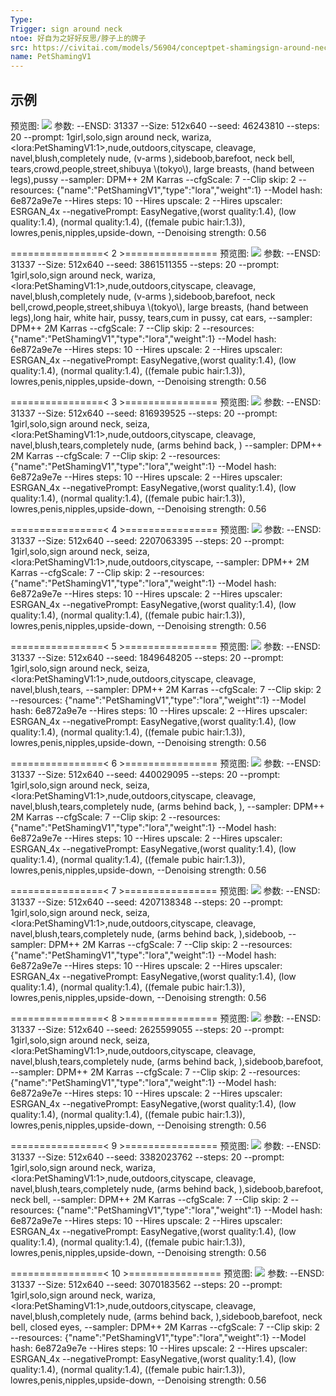 ```yaml
---
Type: 
Trigger: sign around neck
ntoe: 好自为之好好反思/脖子上的牌子
src: https://civitai.com/models/56904/conceptpet-shamingsign-around-neck
name: PetShamingV1
---
```

## 示例
预览图: 
![](https://image.civitai.com/xG1nkqKTMzGDvpLrqFT7WA/e7a31183-6333-4caf-91e7-e400d15b3c0b/width=450/672609.jpeg)
参数: 
--ENSD: 31337
--Size: 512x640
--seed: 46243810
--steps: 20
--prompt: 1girl,solo,sign around neck, wariza, \<lora:PetShamingV1:1\>,nude,outdoors,cityscape, cleavage, navel,blush,completely nude, (v-arms ),sideboob,barefoot, neck bell, tears,crowd,people,street,shibuya \\(tokyo\\), large breasts, (hand between legs),pussy
--sampler: DPM++ 2M Karras
--cfgScale: 7
--Clip skip: 2
--resources: {"name":"PetShamingV1","type":"lora","weight":1}
--Model hash: 6e872a9e7e
--Hires steps: 10
--Hires upscale: 2
--Hires upscaler: ESRGAN_4x
--negativePrompt: EasyNegative,(worst quality:1.4), (low quality:1.4), (normal quality:1.4), ((female pubic hair:1.3)), lowres,penis,nipples,upside-down,
--Denoising strength: 0.56

================\< 2 \>================
预览图: 
![](https://image.civitai.com/xG1nkqKTMzGDvpLrqFT7WA/fae9a7eb-ee79-4d7b-a49d-a2a12f5c85b4/width=450/672684.jpeg)
参数: 
--ENSD: 31337
--Size: 512x640
--seed: 3861511355
--steps: 20
--prompt: 1girl,solo,sign around neck, wariza, \<lora:PetShamingV1:1\>,nude,outdoors,cityscape, cleavage, navel,blush,completely nude, (v-arms ),sideboob,barefoot, neck bell,crowd,people,street,shibuya \\(tokyo\\), large breasts, (hand between legs),long hair, white hair, pussy, tears,cum in pussy, cat ears,
--sampler: DPM++ 2M Karras
--cfgScale: 7
--Clip skip: 2
--resources: {"name":"PetShamingV1","type":"lora","weight":1}
--Model hash: 6e872a9e7e
--Hires steps: 10
--Hires upscale: 2
--Hires upscaler: ESRGAN_4x
--negativePrompt: EasyNegative,(worst quality:1.4), (low quality:1.4), (normal quality:1.4), ((female pubic hair:1.3)), lowres,penis,nipples,upside-down,
--Denoising strength: 0.56

================\< 3 \>================
预览图: 
![](https://image.civitai.com/xG1nkqKTMzGDvpLrqFT7WA/54f73360-4c51-413d-ac47-ce7293733b55/width=450/672584.jpeg)
参数: 
--ENSD: 31337
--Size: 512x640
--seed: 816939525
--steps: 20
--prompt: 1girl,solo,sign around neck, seiza, \<lora:PetShamingV1:1\>,nude,outdoors,cityscape, cleavage, navel,blush,tears,completely nude, (arms behind back, )
--sampler: DPM++ 2M Karras
--cfgScale: 7
--Clip skip: 2
--resources: {"name":"PetShamingV1","type":"lora","weight":1}
--Model hash: 6e872a9e7e
--Hires steps: 10
--Hires upscale: 2
--Hires upscaler: ESRGAN_4x
--negativePrompt: EasyNegative,(worst quality:1.4), (low quality:1.4), (normal quality:1.4), ((female pubic hair:1.3)), lowres,penis,nipples,upside-down,
--Denoising strength: 0.56

================\< 4 \>================
预览图: 
![](https://image.civitai.com/xG1nkqKTMzGDvpLrqFT7WA/e467d7da-78c7-4957-81a5-c9a345a6ccfd/width=450/672586.jpeg)
参数: 
--ENSD: 31337
--Size: 512x640
--seed: 2207063395
--steps: 20
--prompt: 1girl,solo,sign around neck, seiza, \<lora:PetShamingV1:1\>,nude,outdoors,cityscape,
--sampler: DPM++ 2M Karras
--cfgScale: 7
--Clip skip: 2
--resources: {"name":"PetShamingV1","type":"lora","weight":1}
--Model hash: 6e872a9e7e
--Hires steps: 10
--Hires upscale: 2
--Hires upscaler: ESRGAN_4x
--negativePrompt: EasyNegative,(worst quality:1.4), (low quality:1.4), (normal quality:1.4), ((female pubic hair:1.3)), lowres,penis,nipples,upside-down,
--Denoising strength: 0.56

================\< 5 \>================
预览图: 
![](https://image.civitai.com/xG1nkqKTMzGDvpLrqFT7WA/2e868d9a-fc47-4e97-a87d-47185755429b/width=450/672585.jpeg)
参数: 
--ENSD: 31337
--Size: 512x640
--seed: 1849648205
--steps: 20
--prompt: 1girl,solo,sign around neck, seiza, \<lora:PetShamingV1:1\>,nude,outdoors,cityscape, cleavage, navel,blush,tears,
--sampler: DPM++ 2M Karras
--cfgScale: 7
--Clip skip: 2
--resources: {"name":"PetShamingV1","type":"lora","weight":1}
--Model hash: 6e872a9e7e
--Hires steps: 10
--Hires upscale: 2
--Hires upscaler: ESRGAN_4x
--negativePrompt: EasyNegative,(worst quality:1.4), (low quality:1.4), (normal quality:1.4), ((female pubic hair:1.3)), lowres,penis,nipples,upside-down,
--Denoising strength: 0.56

================\< 6 \>================
预览图: 
![](https://image.civitai.com/xG1nkqKTMzGDvpLrqFT7WA/0b8f73d8-7a51-4afb-8d1f-88d9dfee5edb/width=450/672590.jpeg)
参数: 
--ENSD: 31337
--Size: 512x640
--seed: 440029095
--steps: 20
--prompt: 1girl,solo,sign around neck, seiza, \<lora:PetShamingV1:1\>,nude,outdoors,cityscape, cleavage, navel,blush,tears,completely nude, (arms behind back, ),
--sampler: DPM++ 2M Karras
--cfgScale: 7
--Clip skip: 2
--resources: {"name":"PetShamingV1","type":"lora","weight":1}
--Model hash: 6e872a9e7e
--Hires steps: 10
--Hires upscale: 2
--Hires upscaler: ESRGAN_4x
--negativePrompt: EasyNegative,(worst quality:1.4), (low quality:1.4), (normal quality:1.4), ((female pubic hair:1.3)), lowres,penis,nipples,upside-down,
--Denoising strength: 0.56

================\< 7 \>================
预览图: 
![](https://image.civitai.com/xG1nkqKTMzGDvpLrqFT7WA/dcbe3547-8227-4ac6-b4da-b636c81a5c36/width=450/672589.jpeg)
参数: 
--ENSD: 31337
--Size: 512x640
--seed: 4207138348
--steps: 20
--prompt: 1girl,solo,sign around neck, seiza, \<lora:PetShamingV1:1\>,nude,outdoors,cityscape, cleavage, navel,blush,tears,completely nude, (arms behind back, ),sideboob,
--sampler: DPM++ 2M Karras
--cfgScale: 7
--Clip skip: 2
--resources: {"name":"PetShamingV1","type":"lora","weight":1}
--Model hash: 6e872a9e7e
--Hires steps: 10
--Hires upscale: 2
--Hires upscaler: ESRGAN_4x
--negativePrompt: EasyNegative,(worst quality:1.4), (low quality:1.4), (normal quality:1.4), ((female pubic hair:1.3)), lowres,penis,nipples,upside-down,
--Denoising strength: 0.56

================\< 8 \>================
预览图: 
![](https://image.civitai.com/xG1nkqKTMzGDvpLrqFT7WA/019777a7-7876-44fe-806e-5a90a086e2ad/width=450/672588.jpeg)
参数: 
--ENSD: 31337
--Size: 512x640
--seed: 2625599055
--steps: 20
--prompt: 1girl,solo,sign around neck, seiza, \<lora:PetShamingV1:1\>,nude,outdoors,cityscape, cleavage, navel,blush,tears,completely nude, (arms behind back, ),sideboob,barefoot,
--sampler: DPM++ 2M Karras
--cfgScale: 7
--Clip skip: 2
--resources: {"name":"PetShamingV1","type":"lora","weight":1}
--Model hash: 6e872a9e7e
--Hires steps: 10
--Hires upscale: 2
--Hires upscaler: ESRGAN_4x
--negativePrompt: EasyNegative,(worst quality:1.4), (low quality:1.4), (normal quality:1.4), ((female pubic hair:1.3)), lowres,penis,nipples,upside-down,
--Denoising strength: 0.56

================\< 9 \>================
预览图: 
![](https://image.civitai.com/xG1nkqKTMzGDvpLrqFT7WA/794750c9-b3d3-4177-b9d3-47816f82e9d0/width=450/672587.jpeg)
参数: 
--ENSD: 31337
--Size: 512x640
--seed: 3382023762
--steps: 20
--prompt: 1girl,solo,sign around neck, wariza, \<lora:PetShamingV1:1\>,nude,outdoors,cityscape, cleavage, navel,blush,tears,completely nude, (arms behind back, ),sideboob,barefoot, neck bell,
--sampler: DPM++ 2M Karras
--cfgScale: 7
--Clip skip: 2
--resources: {"name":"PetShamingV1","type":"lora","weight":1}
--Model hash: 6e872a9e7e
--Hires steps: 10
--Hires upscale: 2
--Hires upscaler: ESRGAN_4x
--negativePrompt: EasyNegative,(worst quality:1.4), (low quality:1.4), (normal quality:1.4), ((female pubic hair:1.3)), lowres,penis,nipples,upside-down,
--Denoising strength: 0.56

================\< 10 \>================
预览图: 
![](https://image.civitai.com/xG1nkqKTMzGDvpLrqFT7WA/9d3cde03-f140-4f4d-b819-6fe705ba92c9/width=450/672594.jpeg)
参数: 
--ENSD: 31337
--Size: 512x640
--seed: 3070183562
--steps: 20
--prompt: 1girl,solo,sign around neck, wariza, \<lora:PetShamingV1:1\>,nude,outdoors,cityscape, cleavage, navel,blush,completely nude, (arms behind back, ),sideboob,barefoot, neck bell, closed eyes,
--sampler: DPM++ 2M Karras
--cfgScale: 7
--Clip skip: 2
--resources: {"name":"PetShamingV1","type":"lora","weight":1}
--Model hash: 6e872a9e7e
--Hires steps: 10
--Hires upscale: 2
--Hires upscaler: ESRGAN_4x
--negativePrompt: EasyNegative,(worst quality:1.4), (low quality:1.4), (normal quality:1.4), ((female pubic hair:1.3)), lowres,penis,nipples,upside-down,
--Denoising strength: 0.56
